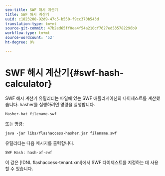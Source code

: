 ```yaml
---
seo-title: SWF 해시 계산기
title: SWF 해시 계산기
uuid: c1823208-92d9-47c5-b550-f9cc370b543d
translation-type: tm+mt
source-git-commit: 47b2ed65ff0ea4f54a210cf7627ed535782296b9
workflow-type: tm+mt
source-wordcount: '52'
ht-degree: 0%

---
```



# SWF 해시 계산기{#swf-hash-calculator}

SWF 해시 계산기 유틸리티는 파일에 있는 SWF 애플리케이션의 다이제스트를 계산했습니다. hasher를 실행하려면 명령을 실행합니다.

```
Hasher.bat filename.swf
```

또는 명령:

```
java -jar libs/flashaccess-hasher.jar filename.swf
```

유틸리티는 다음 메시지를 출력합니다.

```
SWF Hash: hash-of-swf
```

이 값은 [!DNL flashaccess-tenant.xml]에서 SWF 다이제스트를 지정하는 데 사용할 수 있습니다.
